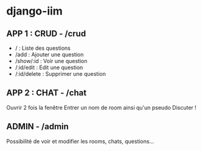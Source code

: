 # django-iim

## APP 1 : CRUD - /crud
- / : Liste des questions
- /add : Ajouter une question
- /show/:id : Voir une question
- /:id/edit : Edit une question
- /:id/delete : Supprimer une question

## APP 2 : CHAT - /chat
Ouvrir 2 fois la fenêtre
Entrer un nom de room ainsi qu'un pseudo
Discuter !

## ADMIN - /admin
Possibilité de voir et modifier les rooms, chats, questions...
